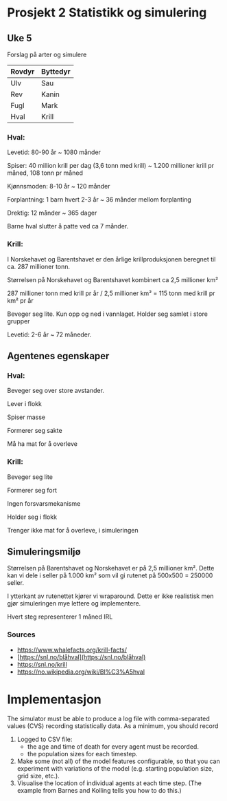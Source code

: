 # Prosjekt 2 Statistikk og simulering 

## Uke 5

Forslag på arter og simulere

| Rovdyr | Byttedyr |
| ------ | -------- |
| Ulv    | Sau      |
| Rev    | Kanin    |
| Fugl   | Mark     |
| Hval   | Krill    |

### Hval:

Levetid: 80-90 år ~ 1080 månder

Spiser: 40 million krill per dag (3,6 tonn med krill) ~ 1.200 millioner krill pr måned, 108 tonn pr måned

Kjønnsmoden: 8-10 år ~ 120 månder

Forplantning: 1 barn hvert 2-3 år ~ 36 månder mellom forplanting

Drektig: 12 månder ~ 365 dager

Barne hval slutter å patte ved ca 7 månder.

### Krill:

I Norskehavet og Barentshavet er den årlige krillproduksjonen beregnet til ca. 287 millioner tonn.

Størrelsen på Norskehavet og Barentshavet kombinert ca 2,5 millioner km²

287 millioner tonn med krill pr år / 2,5 millioner km² = 115 tonn med krill pr km² pr år

Beveger seg lite. Kun opp og ned i vannlaget. Holder seg  samlet i store grupper 

Levetid: 2-6 år ~ 72 måneder.

## Agentenes egenskaper

### Hval: 

Beveger seg over store avstander.

Lever i flokk

Spiser masse

Formerer seg sakte

Må ha mat for å overleve

### Krill:

Beveger seg lite

Formerer seg fort

Ingen forsvarsmekanisme

Holder seg i flokk

Trenger ikke mat for å overleve, i simuleringen

## Simuleringsmiljø

Størrelsen på Barentshavet og Norskehavet er på 2,5 millioner km². Dette kan vi dele i seller på 1.000 km² som vil gi rutenet på 500x500 = 250000 seller.

I ytterkant av rutenettet kjører vi wraparound. Dette er ikke realistisk men gjør simuleringen mye lettere og implementere. 

Hvert steg representerer 1 måned IRL



### Sources

 - https://www.whalefacts.org/krill-facts/
 - [https://snl.no/blåhval](https://snl.no/blåhval)
 - https://snl.no/krill
 - https://no.wikipedia.org/wiki/Bl%C3%A5hval


# Implementasjon

The simulator must be able to produce a log file with comma-separated values (CVS) recording statistically data.
As a minimum, you should record

1. Logged to CSV file:
    - the age and time of death for every agent must be recorded.
    - the population sizes for each timestep.
2. Make some (not all) of the model features configurable, so that you can experiment with variations of the model (e.g. starting population size, grid size, etc.).
3. Visualise the location of individual agents at each time step. (The example from Barnes and Kolling tells you how 
to do this.)



